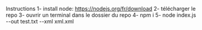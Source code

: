 Instructions
1- install node: https://nodejs.org/fr/download
2- télécharger le repo
3- ouvrir un terminal dans le dossier du repo
4- npm i
5- node index.js --out test.txt --xml xml.xml
